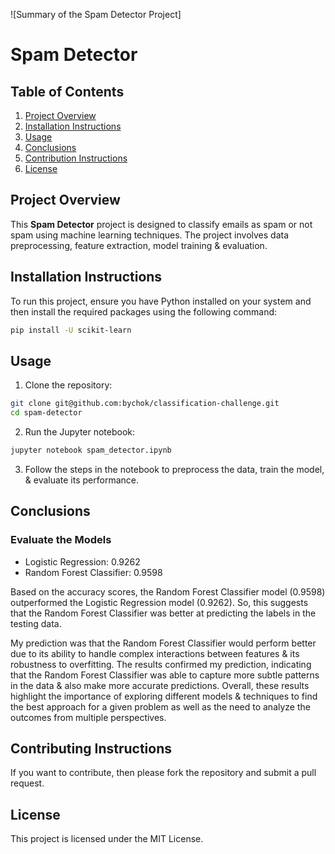 ![Summary of the Spam Detector Project]

# Spam Detector

## Table of Contents

1. [Project Overview](#project-overview)
2. [Installation Instructions](#installation)
3. [Usage](#usage)
4. [Conclusions](#conclusions)
5. [Contribution Instructions](#contributing)
6. [License](#license)

## Project Overview

This **Spam Detector** project is designed to classify emails as spam or not spam using machine learning techniques. The project involves data preprocessing, feature extraction, model training & evaluation.

## Installation Instructions

To run this project, ensure you have Python installed on your system and then install the required packages using the following command:

```bash
pip install -U scikit-learn
```

## Usage

1. Clone the repository:

```bash
git clone git@github.com:bychok/classification-challenge.git
cd spam-detector
```

2. Run the Jupyter notebook:

```bash
jupyter notebook spam_detector.ipynb
```

3. Follow the steps in the notebook to preprocess the data, train the model, & evaluate its performance.

## Conclusions

### Evaluate the Models

- Logistic Regression: 0.9262
- Random Forest Classifier: 0.9598

Based on the accuracy scores, the Random Forest Classifier model (0.9598) outperformed the Logistic Regression model (0.9262). So, this suggests that the Random Forest Classifier was better at predicting the labels in the testing data.

My prediction was that the Random Forest Classifier would perform better due to its ability to handle complex interactions between features & its robustness to overfitting. The results confirmed my prediction, indicating that the Random Forest Classifier was able to capture more subtle patterns in the data & also make more accurate predictions. Overall, these results highlight the importance of exploring different models & techniques to find the best approach for a given problem as well as the need to analyze the outcomes from multiple perspectives.

## Contributing Instructions

If you want to contribute, then please fork the repository and submit a pull request.

## License

This project is licensed under the MIT License.
